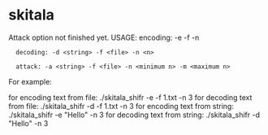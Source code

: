 # skitala
Attack option not finished yet.
USAGE:
      encoding: -e <string> -f <file> -n <n>
      
      decoding: -d <string> -f <file> -n <n>
      
      attack: -a <string> -f <file> -n <minimum n> -m <maximum n>
For example:

for encoding text from file:
	./skitala_shifr -e -f 1.txt -n 3
for decoding text from file:
	./skitala_shifr -d -f 1.txt -n 3
for encoding text from string:
	./skitala_shifr -e "Hello" -n 3
for decoding text from string:
	./skitala_shifr -d "Hello" -n 3


